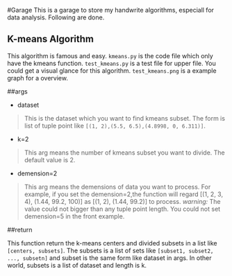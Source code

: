 #Garage
This is a garage to store my handwrite algorithms, especiall for data analysis. Following are done.

## K-means Algorithm

This algorithm is famous and easy.
`kmeans.py` is the code file which only have the kmeans function.
`test_kmeans.py` is a test file for upper file. You could get a visual glance for this algorithm.
`test_kmeans.png` is a example graph for a overview.

##args
* dataset

> This is the dataset which you want to find kmeans subset. The form is list of tuple point like `[(1, 2),(5.5, 6.5),(4.8998, 0, 6.311)]`.

* k=2

> This arg means the number of kmeans subset you want to divide. The default value is 2.

* demension=2

> This arg means the demensions of data you want to process. For example, if you set the demension=2,the function will regard [(1, 2, 3, 4), (1.44, 99.2, 100)] as [(1, 2), (1.44, 99.2)] to process.
*warning:* The value could not bigger than any tuple point length. You could not set demension=5 in the front example.

##return

This function return the k-means centers and divided subsets in a list like `[centers, subsets]`.
The subsets is a list of sets like `[subset1, subset2, ..., subsetn]` and subset is the same form like dataset in args. In other world, subsets is a list of dataset and length is k.
